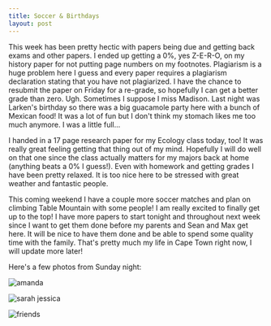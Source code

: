 ```yaml
---
title: Soccer & Birthdays
layout: post
---
```


This week has been pretty hectic with papers being due and getting back exams and other papers. I ended up getting a 0%, yes Z-E-R-O, on my history paper for not putting page numbers on my footnotes. Plagiarism is a huge problem here I guess and every paper requires a plagiarism declaration stating that you have not plagiarized. I have the chance to resubmit the paper on Friday for a re-grade, so hopefully I can get a better grade than zero. Ugh. Sometimes I suppose I miss Madison. Last night was Larken's birthday so there was a big guacamole party here with a bunch of Mexican food! It was a lot of fun but I don't think my stomach likes me too much anymore. I was a little full...

I handed in a 17 page research paper for my Ecology class today, too! It was really great feeling getting that thing out of my mind. Hopefully I will do well on that one since the class actually matters for my majors back at home (anything beats a 0% I guess!). Even with homework and getting grades I have been pretty relaxed. It is too nice here to be stressed with great weather and fantastic people.

This coming weekend I have a couple more soccer matches and plan on climbing Table Mountain with some people! I am really excited to finally get up to the top! I have more papers to start tonight and throughout next week since I want to get them done before my parents and Sean and Max get here. It will be nice to have them done and be able to spend some quality time with the family. That's pretty much my life in Cape Town right now, I will update more later!

Here's a few photos from Sunday night:

![amanda](https://4.bp.blogspot.com/_LdRmP430Hc0/S8YMThMRHbI/AAAAAAAAANk/MT9aM5kCba8/s640/IMG_5807.JPG)

![sarah jessica](https://1.bp.blogspot.com/_LdRmP430Hc0/S8YMTPMgy2I/AAAAAAAAANc/Zf6-r_nSO5Y/s640/IMG_5813.JPG)

![friends](https://1.bp.blogspot.com/_LdRmP430Hc0/S8YMS5LtR4I/AAAAAAAAANU/aaEnfdDE0TY/s640/IMG_5785.JPG)